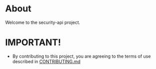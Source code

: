# About

Welcome to the security-api project.



# IMPORTANT!

* By contributing to this project, you are agreeing to the terms of use described in [CONTRIBUTING.md](./CONTRIBUTING.md)

